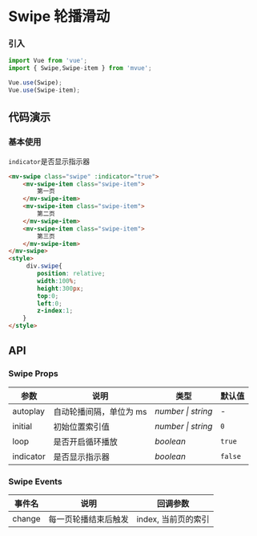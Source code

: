 # Swipe 轮播滑动


### 引入

``` javascript
import Vue from 'vue';
import { Swipe,Swipe-item } from 'mvue';

Vue.use(Swipe);
Vue.use(Swipe-item);
```

## 代码演示

### 基本使用

`indicator`是否显示指示器

```html
<mv-swipe class="swipe" :indicator="true">
    <mv-swipe-item class="swipe-item">
        第一页
    </mv-swipe-item>
    <mv-swipe-item class="swipe-item">
        第二页
    </mv-swipe-item>
    <mv-swipe-item class="swipe-item">
        第三页
    </mv-swipe-item>
</mv-swipe>
<style>
     div.swipe{
        position: relative;
        width:100%;
        height:300px;
        top:0;
        left:0;
        z-index:1;
    }
</style>
```

## API

### Swipe Props

| 参数 | 说明 | 类型 | 默认值 |
|------|------|------|------|
| autoplay | 自动轮播间隔，单位为 ms | *number \| string* | - |
| initial | 初始位置索引值 | *number \| string* | `0` |
| loop | 是否开启循环播放 | *boolean* | `true` |
| indicator | 是否显示指示器 | *boolean* | `false` |


### Swipe Events

| 事件名 | 说明 | 回调参数 |
|------|------|------|
| change | 每一页轮播结束后触发 | index, 当前页的索引 |
